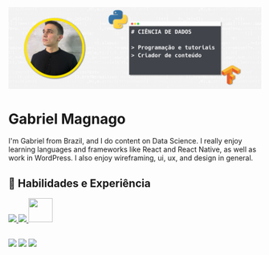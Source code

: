 ![Design and Development](https://github.com/GabrielMagnagoDev/GabrielMagnagoDev/blob/main/Github_pic.png)

# Gabriel Magnago
I'm Gabriel from Brazil, and I do content on Data Science. I really enjoy learning languages and frameworks like React and React Native, as well as work in WordPress. I also enjoy wireframing, ui, ux, and design in general. 

## 🚀 Habilidades e Experiência
<p align="left"> 
    <a href="https://www.python.org" target="_blank"> <img src="https://img.icons8.com/color/48/000000/python.png"/> </a>    
    <a href="https://git-scm.com/" target="_blank"> <img src="https://img.icons8.com/color/48/000000/git.png"/> </a> 
    <a href="https://www.jenkins.io" target="_blank"> <img src="https://upload.wikimedia.org/wikipedia/commons/1/18/ISO_C%2B%2B_Logo.svg" width="48" height="48"/> </a> 
</p>
  

##
<div> 
  <a href="https://www.youtube.com/channel/UC8Ms6D9H6p8Y60g8ShxnwAA" target="_blank"><img src="https://img.shields.io/badge/YouTube-FF0000?style=for-the-badge&logo=youtube&logoColor=white" target="_blank"></a>
  <a href="https://www.instagram.com/gabriel.magnago" target="_blank"><img src="https://img.shields.io/badge/-Instagram-%23E4405F?style=for-the-badge&logo=instagram&logoColor=white" target="_blank"></a>
  <a href=" www.linkedin.com/in/gabriel-magnago-alves" target="_blank"><img src="https://img.shields.io/badge/-LinkedIn-%230077B5?style=for-the-badge&logo=linkedin&logoColor=white" target="_blank"></a>  
</div>
